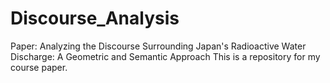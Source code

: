 # Discourse_Analysis
Paper: Analyzing the Discourse Surrounding Japan's Radioactive Water Discharge: A Geometric and Semantic Approach
This is a repository for my course paper.
